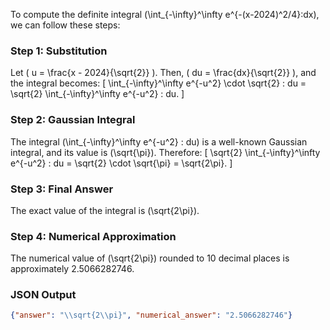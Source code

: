 To compute the definite integral \(\int_{-\infty}^\infty e^{-(x-2024)^2/4}\:dx\), we can follow these steps:

### Step 1: Substitution
Let \( u = \frac{x - 2024}{\sqrt{2}} \). Then, \( du = \frac{dx}{\sqrt{2}} \), and the integral becomes:
\[
\int_{-\infty}^\infty e^{-u^2} \cdot \sqrt{2} \: du = \sqrt{2} \int_{-\infty}^\infty e^{-u^2} \: du.
\]

### Step 2: Gaussian Integral
The integral \(\int_{-\infty}^\infty e^{-u^2} \: du\) is a well-known Gaussian integral, and its value is \(\sqrt{\pi}\). Therefore:
\[
\sqrt{2} \int_{-\infty}^\infty e^{-u^2} \: du = \sqrt{2} \cdot \sqrt{\pi} = \sqrt{2\pi}.
\]

### Step 3: Final Answer
The exact value of the integral is \(\sqrt{2\pi}\).

### Step 4: Numerical Approximation
The numerical value of \(\sqrt{2\pi}\) rounded to 10 decimal places is approximately 2.5066282746.

### JSON Output
```json
{"answer": "\\sqrt{2\\pi}", "numerical_answer": "2.5066282746"}
```